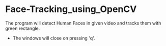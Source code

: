 # Face-Tracking_using_OpenCV

The program will detect Human Faces in given video and tracks them with green rectangle.
* The windows will close on pressing 'q'.